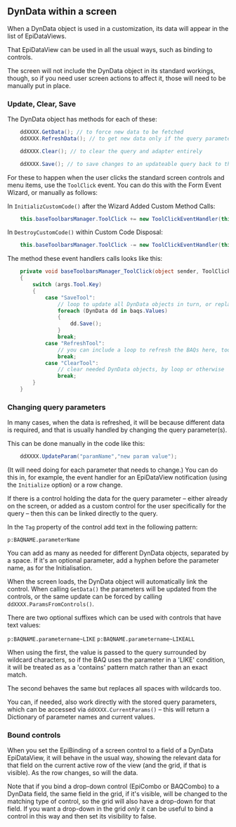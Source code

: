 ## DynData within a screen

When a DynData object is used in a customization, its data will appear in the list of EpiDataViews.

That EpiDataView can be used in all the usual ways, such as binding to controls.

The screen will not include the DynData object in its standard workings, though, so if you need user screen actions to affect it, those will need to be manually put in place.

### Update, Clear, Save

The DynData object has methods for each of these:

```c#
    ddXXXX.GetData(); // to force new data to be fetched
    ddXXXX.RefreshData(); // to get new data only if the query parameters have changed

    ddXXXX.Clear(); // to clear the query and adapter entirely

    ddXXXX.Save(); // to save changes to an updateable query back to the database
```

For these to happen when the user clicks the standard screen controls and menu items, use the `ToolClick` event. You can do this with the Form Event Wizard, or manually as follows:

In `InitializCustomCode()` after the Wizard Added Custom Method Calls:

```c#
    this.baseToolbarsManager.ToolClick += new ToolClickEventHandler(this.baseToolbarsManager_ToolClick);
```

In `DestroyCustomCode()` within Custom Code Disposal:

```c#
    this.baseToolbarsManager.ToolClick -= new ToolClickEventHandler(this.baseToolbarsManager_ToolClick);
```

The method these event handlers calls looks like this:

```c#
    private void baseToolbarsManager_ToolClick(object sender, ToolClickEventArgs args) 
    { 
        switch (args.Tool.Key) 
        { 
            case "SaveTool": 
                // loop to update all DynData objects in turn, or replace the loop with more granular code as needed
                foreach (DynData dd in baqs.Values) 
                { 
                    dd.Save(); 
                } 
                break; 
            case "RefreshTool": 
                // you can include a loop to refresh the BAQs here, too, or call data only for what is needed
                break;
            case "ClearTool":
                // clear needed DynData objects, by loop or otherwise
                break; 
        } 
    } 
```

### Changing query parameters

In many cases, when the data is refreshed, it will be because different data is required, and that is usually handled by changing the query parameter(s).

This can be done manually in the code like this:

```c#
    ddXXXX.UpdateParam("paramName","new param value");
```

(It will need doing for each parameter that needs to change.) You can do this in, for example, the event handler for an EpiDataView notification (using the `Initialize` option) or a row change.

If there is a control holding the data for the query parameter – either already on the screen, or added as a custom control for the user specifically for the query – then this can be linked directly to the query.

In the `Tag` property of the control add text in the following pattern:

`p:BAQNAME.parameterName`

You can add as many as needed for different DynData objects, separated by a space. If it's an optional parameter, add a hyphen before the parameter name, as for the Initialisation.

When the screen loads, the DynData object will automatically link the control. When calling `GetData()` the parameters will be updated from the controls, or the same update can be forced by calling `ddXXXX.ParamsFromControls()`.

There are two optional suffixes which can be used with controls that have text values:

`p:BAQNAME.parametername~LIKE`
`p:BAQNAME.parametername~LIKEALL`

When using the first, the value is passed to the query surrounded by wildcard characters, so if the BAQ uses the parameter in a 'LIKE' condition, it will be treated as as a 'contains' pattern match rather than an exact match.

The second behaves the same but replaces all spaces with wildcards too.

You can, if needed, also work directly with the stored query parameters, which can be accessed via `ddXXXX.CurrentParams()` – this will return a Dictionary of parameter names and current values.

### Bound controls

When you set the EpiBinding of a screen control to a field of a DynData EpiDataView, it will behave in the usual way, showing the relevant data for that field on the current active row of the view (and the grid, if that is visible). As the row changes, so will the data.

Note that if you bind a drop-down control (EpiCombo or BAQCombo) to a DynData field, the same field in the grid, if it's visible, will be changed to the matching type of control, so the grid will also have a drop-down for that field. If you want a drop-down in the grid *only* it can be useful to bind a control in this way and then set its visibility to false.